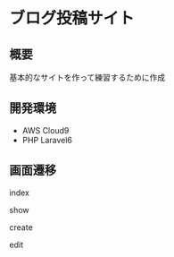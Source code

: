 # ブログ投稿サイト
## 概要
基本的なサイトを作って練習するために作成

## 開発環境
* AWS Cloud9
* PHP Laravel6

## 画面遷移
index

show

create

edit

